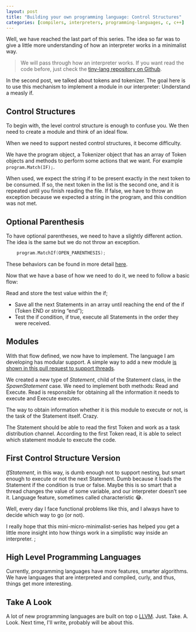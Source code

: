 ```yaml
---
layout: post
title: "Building your own programming language: Control Structures"
categories: [compilers, interpreters, programming-languages, c, c++]
---
```



Well, we have reached the last part of this series. The idea so far was to give a little more understanding of how an interpreter works in a minimalist way.

> We will pass through how an interpreter works. If you want read the code before, just check the [tiny-lang repository on Github](https://github.com/vgsantoniazzi/tiny-lang).

In the second post, we talked about tokens and tokenizer. The goal here is to use this mechanism to implement a module in our interpreter: Understand a measly if.

## Control Structures
To begin with, the level control structure is enough to confuse you. We then need to create a module and think of an ideal flow.

When we need to support nested control structures, it become difficulty.

We have the program object, a Tokenizer object that has an array of Token objects and methods to perform some actions that we want. For example `program.Match(IF);`.

When used, we expect the string if to be present exactly in the next token to be consumed. If so, the next token in the list is the second one, and it is repeated until you finish reading the file. If false, we have to throw an exception because we expected a string in the program, and this condition was not met.

## Optional Parenthesis
To have optional parentheses, we need to have a slightly different action. The idea is the same but we do not throw an exception.

```cpp
    program.MatchIf(OPEN_PARENTHESIS);
```

These behaviors can be found in more detail [here](https://github.com/vgsantoniazzi/tiny-lang/blob/master/src/tokenizer/Tokenizer.cpp).

Now that we have a base of how we need to do it, we need to follow a basic flow:

Read and store the test value within the if;

- Save all the next Statements in an array until reaching the end of the if (Token END or string “end”);
- Test the if condition, if true, execute all Statements in the order they were received.

## Modules
With that flow defined, we now have to implement. The language I am developing has modular support. A simple way to add a new module [is shown in this pull request to support threads](https://github.com/vgsantoniazzi/tiny-lang/pull/10/files).

We created a new type of *Statement*, child of the Statement class, in the *SpawnStatement* case. We need to implement both methods: Read and Execute. Read is responsible for obtaining all the information it needs to execute and Execute executes.

The way to obtain information whether it is this module to execute or not, is the task of the Statement itself. Crazy.

The Statement should be able to read the first Token and work as a task distribution channel. According to the first Token read, it is able to select which statement module to execute the code.

## First Control Structure Version
*IfStatement*, in this way, is dumb enough not to support nesting, but smart enough to execute or not the next Statement. Dumb because it loads the Statement if the condition is true or false. Maybe this is so smart that a thread changes the value of some variable, and our interpreter doesn’t see it. Language feature, sometimes called characteristic 😂.

Well, every day I face functional problems like this, and I always have to decide which way to go (or not).

I really hope that this mini-micro-minimalist-series has helped you get a little more insight into how things work in a simplistic way inside an interpreter. ;

## High Level Programming Languages
Currently, programming languages have more features, smarter algorithms. We have languages that are interpreted and compiled, curly, and thus, things get more interesting.

## Take A Look
A lot of new programming languages are built on top o [LLVM](https://llvm.org/). Just. Take. A. Look. Next time, I'll write, probably will be about this.
